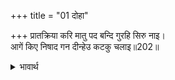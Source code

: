 +++
title = "01 दोहा"

+++
प्रातक्रिया करि मातु पद बन्दि गुरहि सिरु नाइ।  
आगें किए निषाद गन दीन्हेउ कटकु चलाइ॥202॥  

<details><summary>भावार्थ</summary>

प्रातःकाल की क्रियाओं को करके माता के चरणों की वन्दना कर और गुरुजी को सिर नवाकर भरतजी ने विषाद गणों को (रास्ता दिखलाने के लिए) आगे कर लिया और सेना चला दी॥202॥141॥  
</details>



